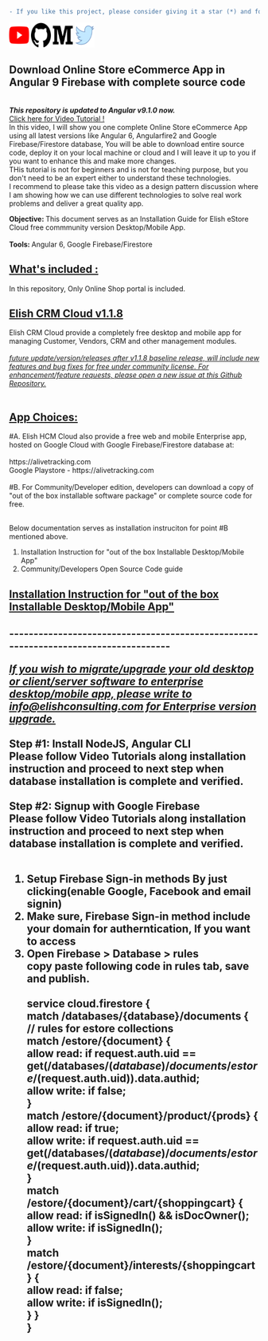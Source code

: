 ```diff
- If you like this project, please consider giving it a star (*) and follow me at GitHub & YouTube.
```
[<img src="https://github.com/AmitXShukla/AmitXShukla.github.io/blob/master/assets/icons/youtube.svg" width=40 height=50>](https://youtube.com/AmitShukla_AI)
[<img src="https://github.com/AmitXShukla/AmitXShukla.github.io/blob/master/assets/icons/github.svg" width=40 height=50>](https://github.com/AmitXShukla)
[<img src="https://github.com/AmitXShukla/AmitXShukla.github.io/blob/master/assets/icons/medium.svg" width=40 height=50>](https://medium.com/@Amit_Shukla)
[<img src="https://github.com/AmitXShukla/AmitXShukla.github.io/blob/master/assets/icons/twitter_1.svg" width=40 height=50>](https://twitter.com/ashuklax)

<h2>Download Online Store eCommerce App in Angular 9 Firebase with complete source code</h2>
<br>
<b><i>This repository is updated to Angular v9.1.0 now.</i></b>
<br>
<a href="https://www.youtube.com/playlist?list=PLp0TENYyY8lEjtN1YiJTCTFP7OpQ4Fmuo" target="_blank">Click here for Video Tutorial !</a>
<br>
In this video, I will show you one complete Online Store eCommerce App using all latest versions like Angular 6, Angularfire2 and Google Firebase/Firestore database, You will be able to download entire source code, deploy it on your local machine or cloud and I will leave it up to you if you want to enhance this and make more changes.<br/>
THis tutorial is not for beginners and is not for teaching purpose, but you don't need to be an expert either to understand these technologies.<br/>
I recommend to please take this video as a design pattern discussion where I am showing how we can use different technologies to solve real work problems and deliver a great quality app.<br/>

<b>Objective: </b> This document serves as an Installation Guide for Elish eStore Cloud free commmunity version Desktop/Mobile App.<br><br>
<b>Tools: </b> Angular 6, Google Firebase/Firestore<br/>

<h2><u>What's included :</u></h2>
In this repository, Only Online Shop portal is included.
<h2><u>Elish CRM Cloud v1.1.8</u></h2>
Elish CRM Cloud provide a completely free desktop and mobile app for managing Customer, Vendors, CRM and other management modules.<br><br>
<u><i>future update/version/releases after v1.1.8 baseline release, will include new features and bug fixes for free under community license. For enhancement/feature requests, please open a new issue at this Github Repository.</i></u><br><br>
<h2><u>App Choices:</u></h2>
#A. Elish HCM Cloud also provide a free web and mobile Enterprise app, hosted on Google Cloud with Google Firebase/Firestore database at:<br><br>
https://alivetracking.com<br>
Google Playstore - https://alivetracking.com<br><br>
#B. For Community/Developer edition, developers can download a copy of "out of the box installable software package" or complete source code for free.<br><br>

Below documentation serves as installation instruciton for point #B mentioned above.<br>
1. Installation Instruction for "out of the box Installable Desktop/Mobile App"<br>
2. Community/Developers Open Source Code guide<br>
<h2><u>Installation Instruction for "out of the box Installable Desktop/Mobile App"</u><h2>
------------------------------------------------------------------------------------

<u><i>If you wish to migrate/upgrade your old desktop or client/server software to enterprise desktop/mobile app, please write to info@elishconsulting.com for Enterprise version upgrade.</i></u><br><br>
<b>Step #1:</b> Install NodeJS, Angular CLI<br>
Please follow Video Tutorials along installation instruction and proceed to next step when database installation is complete and verified.<br><br>
<b>Step #2:</b> Signup with Google Firebase<br>
Please follow Video Tutorials along installation instruction and proceed to next step when database installation is complete and verified.<br><br>
1. Setup Firebase Sign-in methods By just clicking(enable Google, Facebook and email signin)<br>
2. Make sure, Firebase Sign-in method include your domain for autherntication, If you want to access<br>
3. Open Firebase > Database > rules <br>
copy paste following code in rules tab, save and publish.<br><br>
service cloud.firestore {<br>
  match /databases/{database}/documents {<br>
  	// rules for estore collections<br>
  	 match /estore/{document} {<br>
      allow read: if request.auth.uid == get(/databases/$(database)/documents/estore/$(request.auth.uid)).data.authid;<br>
      allow write: if false;<br>
    }<br>
    match /estore/{document}/product/{prods} {<br>
      allow read: if true;<br>
      allow write: if request.auth.uid == get(/databases/$(database)/documents/estore/$(request.auth.uid)).data.authid;<br>
    }<br>
    match /estore/{document}/cart/{shoppingcart} {<br>
      allow read: if isSignedIn() && isDocOwner();<br>
      allow write: if isSignedIn();<br>
    }<br>
    match /estore/{document}/interests/{shoppingcart} {<br>
      allow read: if false;<br>
      allow write: if isSignedIn();<br>
    }
  }<br>
}<br>
